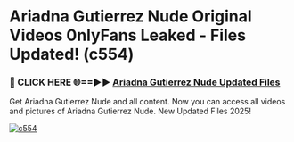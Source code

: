 # Ariadna Gutierrez Nude Original Videos 0nlyFans Leaked - Files Updated! (c554)

<h3>🔴 CLICK HERE 🌐==►► <a href="https://tinyurl.com/4mcuefdz" rel="nofollow">Ariadna Gutierrez Nude Updated Files</a></h3>

Get Ariadna Gutierrez Nude and all content. Now you can access all videos and pictures of Ariadna Gutierrez Nude. New Updated Files 2025!

[![c554](https://i.imgur.com/StAQSOY.gif)](https://tinyurl.com/4mcuefdz)

